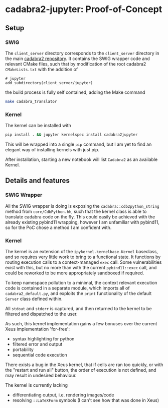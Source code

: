 # cadabra2-jupyter: Proof-of-Concept

## Setup
### SWIG
The `client_server` directory corresponds to the `client_server` directory in the main [cadabra2 repository](https://github.com/kpeeters/cadabra2). It contains the SWIG wrapper code and relevant CMake files, such that by modification of the root cadabra2 `CMakeLists.txt` with the addition of
```
# jupyter
add_subdirectory(client_server/jupyter)
```
the build process is fully self contained, adding the Make command
```bash
make cadabra_translator
```
### Kernel
The kernel can be installed with
```bash
pip install . && jupyter kernelspec install cadabra2jupyter
```
This will be wrapped into a single `pip` command, but I am yet to find an elegant way of installing kernels with just pip.

After installation, starting a new notebook will list `Cadabra2` as an available Kernel.

## Details and features
### SWIG Wrapper
All the SWIG wrapper is doing is exposing the `cadabra::cdb2python_string` method from `core/CdbPython.hh`, such that the kernel class is able to translate cadabra code on the fly. This could easily be achieved with the already existing pybind11 wrapping, however I am unfamiliar with pybind11, so for the PoC chose a method I am confident with.

### Kernel
The kernel is an extension of the `ipykernel.kernelbase.Kernel` baseclass, and so requires very little work to bring to a functional state. It functions by routing execution calls to a context-managed `exec` call. Some vulnerabilities exist with this, but no more than with the current `pybind11::exec` call, and could be reworked to be more appropriately sandboxed if required.

To keep namespace pollution to a minimal, the context relevant execution code is contained in a separate module, which imports all of `cadabra2_default.py`, and exploits the `print` functionality of the default `Server` class defined within.

All `stdout` and `stderr` is captured, and then returned to the kernel to be filtered and dispatched to the user.

As such, this kernel implementation gains a few bonuses over the current Xeus implementation 'for-free':

- syntax highlighting for python
- filtered error and output
- portability
- sequential code execution

There exists a bug in the Xeus kernel, that if cells are ran too quickly, or with the "restart and run all" button, the order of execution is not defined, and may result in undesired behaviour.

The kernel is currently lacking

- differentiating output, i.e. rendering images/code
- resolving `::LaTeXForm` symbols (I can't see how that was done in Xeus)

